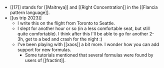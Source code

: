 - [[17]] stands for [[Maitreya]] and [[Right Concentration]] in the [[Flancia pattern language]].
- [[us trip 2023]]
  - I write this on the flight from Toronto to Seattle.
  - I slept for another hour or so (in a less comfortable seat, but still quite comfortable). I think after this I'll be able to go for another 2-3h, get to a bed and crash for the night :)
  - I've been playing with [[xaos]] a bit more. I wonder how you can add support for new formulas.
    - Some tutorials mentioned that several formulas were found by users of [[fractint]].
